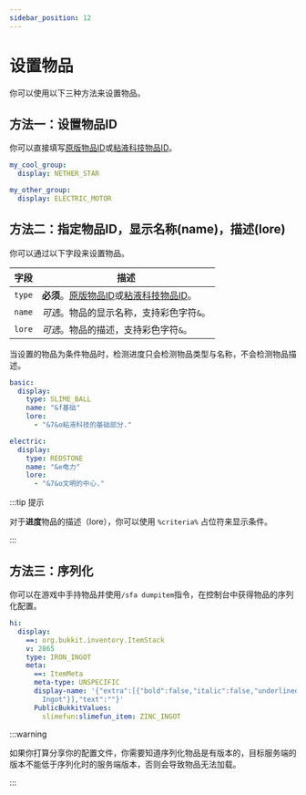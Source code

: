 ```yaml
---
sidebar_position: 12
---
```


# 设置物品

你可以使用以下三种方法来设置物品。

## 方法一：设置物品ID

你可以直接填写[原版物品ID](https://hub.spigotmc.org/javadocs/spigot/org/bukkit/Material.html)或[粘液科技物品ID](https://slimefun-helper.guizhanss.cn)。

```yaml title="groups.yml 示例"
my_cool_group:
  display: NETHER_STAR

my_other_group:
  display: ELECTRIC_MOTOR
```

## 方法二：指定物品ID，显示名称(name)，描述(lore)

你可以通过以下字段来设置物品。

| 字段 | 描述 |
| -------- | -------- |
| `type` | **必须**。[原版物品ID](https://hub.spigotmc.org/javadocs/spigot/org/bukkit/Material.html)或[粘液科技物品ID](https://slimefun-helper.guizhanss.cn)。 |
| `name` | *可选*。物品的显示名称，支持彩色字符`&`。 |
| `lore` | *可选*。物品的描述，支持彩色字符`&`。 |

当设置的物品为条件物品时，检测进度只会检测物品类型与名称，不会检测物品描述。

```yaml title="groups.yml 示例"
basic:
  display:
    type: SLIME_BALL
    name: "&f基础"
    lore:
      - "&7&o粘液科技的基础部分."

electric:
  display:
    type: REDSTONE
    name: "&e电力"
    lore:
      - "&7&o文明的中心."
```

:::tip 提示

对于**进度**物品的描述（lore），你可以使用 `%criteria%` 占位符来显示条件。

:::

## 方法三：序列化

你可以在游戏中手持物品并使用`/sfa dumpitem`指令，在控制台中获得物品的序列化配置。

```yaml title="groups.yml 示例"
hi:
  display:
    ==: org.bukkit.inventory.ItemStack
    v: 2865
    type: IRON_INGOT
    meta:
      ==: ItemMeta
      meta-type: UNSPECIFIC
      display-name: '{"extra":[{"bold":false,"italic":false,"underlined":false,"strikethrough":false,"obfuscated":false,"color":"aqua","text":"Zinc
        Ingot"}],"text":""}'
      PublicBukkitValues:
        slimefun:slimefun_item: ZINC_INGOT
```

:::warning

如果你打算分享你的配置文件，你需要知道序列化物品是有版本的，目标服务端的版本不能低于序列化时的服务端版本，否则会导致物品无法加载。

:::
